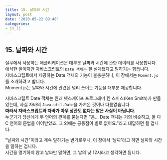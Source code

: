 ```yaml
---
title: 15. 날짜와 시간
layout: post
date: '2020-05-22 09:48'
categories:
- js_lj
---
```


## 15. 날짜와 시간

실무에서 사용하는 애플리케이션은 대부분 날짜와 시간에 관한 데이터를 사용합니다.  
애석한 일이지만 자바스크립트의 `Date 객체`는 잘 설계됐다고 말하기는 힘듭니다.  
자바스크립트에서 제공하는 Date 객체의 기능이 불충분하니, 이 장에서는 `Moment.js`를 소개하려고 합니다.  
Moment.js는 날짜와 시간에 관련된 널리 쓰이는 기능을 대부분 제공합니다.

자바스크립트 Date 객체는 원래 넷스케이프 프로그래머 켄 스미스(Ken Smith)가 만들었는데, 사실 자바의 `Java.util.Date`을 가져온 것이나 다름없습니다.  
**따라서 자바스크립트와 자바가 아무 상관도 없다는 말은 사실이 아닙니다.**  
누군가가 당신에게 두 언어의 관계를 묻는다면 "음... Date 객체는 거의 비슷하고, 둘 다 C 언어의 문법을 이어받았죠. 그 외에는 공통점이 별로 없어요."라고 대답하면 될 겁니다.

"날짜와 시간"이라고 계속 말하기는 번거로우니, 이 장에서 '날짜'라고 하면 날짜와 시간을 말하는 겁니다.  
시간을 명기하지 않고 날짜만 말하면, 그 날의 낮 12시라고 생각하면 됩니다.